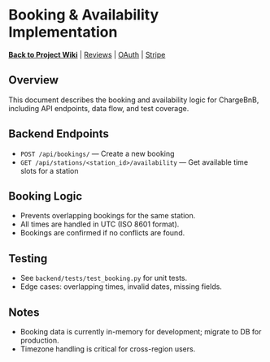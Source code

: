 # Booking & Availability Implementation

**[Back to Project Wiki](PROJECT_WIKI.md)** | [Reviews](REVIEWS_IMPLEMENTATION.md) | [OAuth](OAUTH_IMPLEMENTATION.md) | [Stripe](STRIPE_IMPLEMENTATION.md)

## Overview
This document describes the booking and availability logic for ChargeBnB, including API endpoints, data flow, and test coverage.

## Backend Endpoints
- `POST /api/bookings/` — Create a new booking
- `GET /api/stations/<station_id>/availability` — Get available time slots for a station

## Booking Logic
- Prevents overlapping bookings for the same station.
- All times are handled in UTC (ISO 8601 format).
- Bookings are confirmed if no conflicts are found.

## Testing
- See `backend/tests/test_booking.py` for unit tests.
- Edge cases: overlapping times, invalid dates, missing fields.

## Notes
- Booking data is currently in-memory for development; migrate to DB for production.
- Timezone handling is critical for cross-region users.
